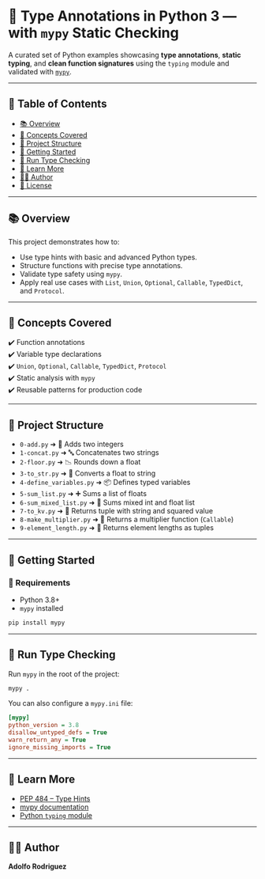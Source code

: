 # 🧠 Type Annotations in Python 3 — with `mypy` Static Checking


A curated set of Python examples showcasing **type annotations**, **static typing**, and **clean function signatures** using the `typing` module and validated with [`mypy`](https://mypy-lang.org/).

---

## 📌 Table of Contents

- [📚 Overview](#-overview)
- [🧠 Concepts Covered](#-concepts-covered)
- [📁 Project Structure](#-project-structure)
- [🚀 Getting Started](#-getting-started)
- [🧪 Run Type Checking](#-run-type-checking)
- [📘 Learn More](#-learn-more)
- [👨‍💻 Author](#-author)
- [📜 License](#-license)

---

## 📚 Overview

This project demonstrates how to:

- Use type hints with basic and advanced Python types.
- Structure functions with precise type annotations.
- Validate type safety using `mypy`.
- Apply real use cases with `List`, `Union`, `Optional`, `Callable`, `TypedDict`, and `Protocol`.

---

## 🧠 Concepts Covered

✔️ Function annotations\
✔️ Variable type declarations\
✔️ `Union`, `Optional`, `Callable`, `TypedDict`, `Protocol`\
✔️ Static analysis with `mypy`\
✔️ Reusable patterns for production code

---

## 📁 Project Structure

- `0-add.py` ➜ 🧮 Adds two integers
- `1-concat.py` ➜ 🔤 Concatenates two strings
- `2-floor.py` ➜ 📉 Rounds down a float
- `3-to_str.py` ➜ 🔁 Converts a float to string
- `4-define_variables.py` ➜ 📦 Defines typed variables
- `5-sum_list.py` ➜ ➕ Sums a list of floats
- `6-sum_mixed_list.py` ➜ 🔀 Sums mixed int and float list
- `7-to_kv.py` ➜ 🎁 Returns tuple with string and squared value
- `8-make_multiplier.py` ➜ 🔧 Returns a multiplier function (`Callable`)
- `9-element_length.py` ➜ 📏 Returns element lengths as tuples

---

## 🚀 Getting Started

### 🔧 Requirements

- Python 3.8+
- `mypy` installed

```bash
pip install mypy
```

---

## 🧪 Run Type Checking

Run `mypy` in the root of the project:

```bash
mypy .
```

You can also configure a `mypy.ini` file:

```ini
[mypy]
python_version = 3.8
disallow_untyped_defs = True
warn_return_any = True
ignore_missing_imports = True
```

---

## 📘 Learn More

- [PEP 484 – Type Hints](https://peps.python.org/pep-0484/)
- [mypy documentation](https://mypy.readthedocs.io/)
- [Python ](https://docs.python.org/3/library/typing.html)[`typing`](https://docs.python.org/3/library/typing.html)[ module](https://docs.python.org/3/library/typing.html)

---

## 👨‍💻 Author

**Adolfo Rodriguez**

&#x20;
